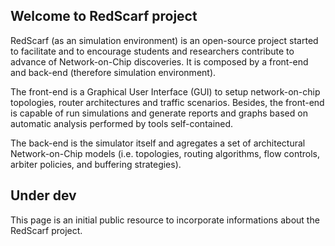 ## Welcome to RedScarf project
RedScarf (as an simulation environment) is an open-source project started to facilitate and to encourage students and researchers contribute to advance of Network-on-Chip discoveries.
It is composed by a front-end and back-end (therefore simulation environment).

The front-end is a Graphical User Interface (GUI) to setup network-on-chip topologies, router architectures and traffic scenarios.
Besides, the front-end is capable of run simulations and generate reports and graphs based on automatic analysis performed by tools self-contained.

The back-end is the simulator itself and agregates a set of architectural Network-on-Chip models (i.e. topologies, routing algorithms, flow controls, arbiter policies, and buffering strategies).

## Under dev
This page is an initial public resource to incorporate informations about the RedScarf project.